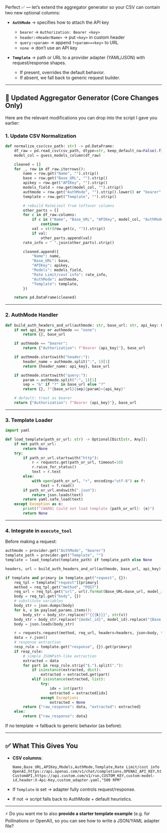 Perfect ✅ — let’s extend the aggregator generator so your CSV can contain two new optional columns:

* **`AuthMode`** → specifies how to attach the API key

  * `bearer` → `Authorization: Bearer <key>`
  * `header:<HeaderName>` → put `<key>` in custom header
  * `query:<param>` → append `?<param>=<key>` to URL
  * `none` → don’t use an API key

* **`Template`** → path or URL to a provider adapter (YAML/JSON) with request/response shapes.

  * If present, overrides the default behavior.
  * If absent, we fall back to generic request builder.

---

## 📝 Updated Aggregator Generator (Core Changes Only)

Here are the relevant modifications you can drop into the script I gave you earlier:

### 1. Update CSV Normalization

```python
def normalize_csv(csv_path: str) -> pd.DataFrame:
    df_raw = pd.read_csv(csv_path, dtype=str, keep_default_na=False).fillna("")
    model_col = guess_models_column(df_raw)

    cleaned = []
    for _, row in df_raw.iterrows():
        name = row.get("Name", "").strip()
        base = row.get("Base_URL", "").strip()
        apikey = row.get("APIKey", "").strip()
        models_field = row.get(model_col, "").strip()
        authmode = row.get("AuthMode", "").strip().lower() or "bearer"
        template = row.get("Template", "").strip()

        # rebuild RateLimit from leftover columns
        other_parts = []
        for c in df_raw.columns:
            if c in ("Name", "Base_URL", "APIKey", model_col, "AuthMode", "Template"):
                continue
            val = str(row.get(c, "")).strip()
            if val:
                other_parts.append(val)
        rate_info = " ".join(other_parts).strip()

        cleaned.append({
            "Name": name,
            "Base_URL": base,
            "APIKey": apikey,
            "Models": models_field,
            "Rate Limit/cost info": rate_info,
            "AuthMode": authmode,
            "Template": template,
        })

    return pd.DataFrame(cleaned)
```

---

### 2. AuthMode Handler

```python
def build_auth_headers_and_url(authmode: str, base_url: str, api_key: Optional[str]) -> (Dict[str, str], str):
    if not api_key or authmode == "none":
        return {}, base_url

    if authmode == "bearer":
        return {"Authorization": f"Bearer {api_key}"}, base_url

    if authmode.startswith("header:"):
        header_name = authmode.split(":", 1)[1]
        return {header_name: api_key}, base_url

    if authmode.startswith("query:"):
        param = authmode.split(":", 1)[1]
        sep = "&" if "?" in base_url else "?"
        return {}, f"{base_url}{sep}{param}={api_key}"

    # default: treat as bearer
    return {"Authorization": f"Bearer {api_key}"}, base_url
```

---

### 3. Template Loader

```python
import yaml

def load_template(path_or_url: str) -> Optional[Dict[str, Any]]:
    if not path_or_url:
        return None
    try:
        if path_or_url.startswith("http"):
            r = requests.get(path_or_url, timeout=10)
            r.raise_for_status()
            text = r.text
        else:
            with open(path_or_url, "r", encoding="utf-8") as f:
                text = f.read()
        if path_or_url.endswith(".json"):
            return json.loads(text)
        return yaml.safe_load(text)
    except Exception as e:
        print(f"[WARN] Could not load template {path_or_url}: {e}")
        return None
```

---

### 4. Integrate in `execute_tool`

Before making a request:

```python
authmode = provider.get("AuthMode", "bearer")
template_path = provider.get("Template", "")
template = load_template(template_path) if template_path else None

headers, url = build_auth_headers_and_url(authmode, base_url, api_key)

if template and primary in template.get("request", {}):
    req_tpl = template["request"][primary]
    method = req_tpl.get("method", "POST")
    req_url = req_tpl.get("url", url).format(Base_URL=base_url, model_id=model_id)
    body = req_tpl.get("body", {})
    # substitute variables
    body_str = json.dumps(body)
    for k, v in payload_params.items():
        body_str = body_str.replace(f"{{{k}}}", str(v))
    body_str = body_str.replace("{model_id}", model_id).replace("{Base_URL}", base_url)
    body = json.loads(body_str)

    r = requests.request(method, req_url, headers=headers, json=body, timeout=60)
    data = r.json()
    # response extraction
    resp_rule = template.get("response", {}).get(primary)
    if resp_rule:
        # simple JSONPath-like extraction
        extracted = data
        for part in resp_rule.strip("$.").split("."):
            if isinstance(extracted, dict):
                extracted = extracted.get(part)
            elif isinstance(extracted, list):
                try:
                    idx = int(part)
                    extracted = extracted[idx]
                except Exception:
                    extracted = None
        return {"raw_response": data, "extracted": extracted}
    else:
        return {"raw_response": data}
```

If no template → fallback to generic behavior (as before).

---

## ✅ What This Gives You

* **CSV columns**:

  ```csv
  Name,Base_URL,APIKey,Models,AuthMode,Template,Rate Limit/cost info
  OpenAI,https://api.openai.com/v1/chat/completions,OPENAI_API_KEY,https://api.openai.com/v1/models,bearer,,
  CustomAPI,https://api.custom.com/v1/run,CUSTOM_KEY,custom-model-id,header:X-Api-Key,custom_adapter.yaml,"500 RPM"
  ```
* If `Template` is set → adapter fully controls request/response.
* If not → script falls back to AuthMode + default heuristics.

---

⚡ Do you want me to also **provide a starter template example** (e.g. for Pollinations or OpenAI), so you can see how to write a JSON/YAML adapter file?

